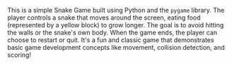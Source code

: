 This is a simple Snake Game built using Python and the `pygame` library. The player controls a snake that moves around the screen, eating food (represented by a yellow block) to grow longer. The goal is to avoid hitting the walls or the snake's own body. When the game ends, the player can choose to restart or quit. It's a fun and classic game that demonstrates basic game development concepts like movement, collision detection, and scoring!
